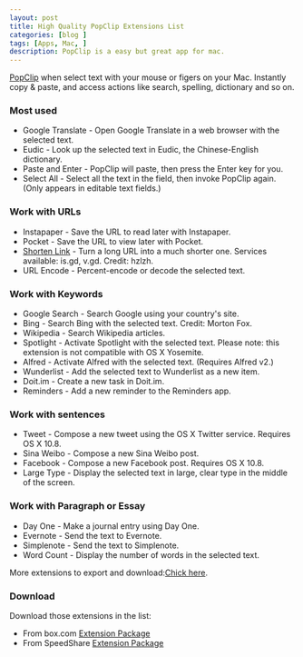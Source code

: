 ```yaml
---
layout: post
title: High Quality PopClip Extensions List 
categories: [blog ]
tags: [Apps, Mac, ]
description: PopClip is a easy but great app for mac.
---
```


[PopClip](http://pilotmoon.com/popclip/) when select text with your mouse or figers on your Mac. Instantly copy & paste, and access actions like search, spelling, dictionary and so on.

### Most used

* Google Translate - Open Google Translate in a web browser with the selected text.
* Eudic - Look up the selected text in Eudic, the Chinese-English dictionary.
* Paste and Enter - PopClip will paste, then press the Enter key for you.
* Select All	- Select all the text in the field, then invoke PopClip again. (Only appears in editable text fields.)

### Work with URLs

* Instapaper - Save the URL to read later with Instapaper.
* Pocket - Save the URL to view later with Pocket.
* [Shorten Link](http://hzlzh.io/popclip-extensions/) - Turn a long URL into a much shorter one. Services available: is.gd, v.gd. Credit: hzlzh.
* URL Encode	- Percent-encode or decode the selected text.

### Work with Keywords
* Google Search	- Search Google using your country's site.
* Bing	- Search Bing with the selected text. Credit: Morton Fox.
* Wikipedia - Search Wikipedia articles.
* Spotlight - Activate Spotlight with the selected text. Please note: this extension is not compatible with OS X Yosemite. 
* Alfred - Activate Alfred with the selected text. (Requires Alfred v2.)
* Wunderlist	- Add the selected text to Wunderlist as a new item.
* Doit.im - Create a new task in Doit.im.
* Reminders - Add a new reminder to the Reminders app.

### Work with sentences
* Tweet - Compose a new tweet using the OS X Twitter service. Requires OS X 10.8.
* Sina Weibo	- Compose a new Sina Weibo post.
* Facebook - Compose a new Facebook post. Requires OS X 10.8.
* Large Type	- Display the selected text in large, clear type in the middle of the screen.

### Work with Paragraph or Essay
* Day One	- Make a journal entry using Day One.
* Evernote - Send the text to Evernote.
* Simplenote	- Send the text to Simplenote. 
* Word Count	- Display the number of words in the selected text.

More extensions to export and download:[Chick here](http://pilotmoon.com/popclip/extensions/). 

### Download

Download those extensions in the list: 

* From box.com [Extension Package](https://app.box.com/s/dwx3vl5m79n6txwtd911bk2ue6vud1du)
* From SpeedShare [Extension Package](http://speedy.sh/4FDJm/PopClip-Extensions.zip) 

